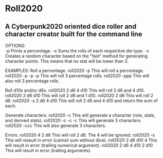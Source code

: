 # Roll2020
## A Cyberpunk2020 oriented dice roller and character creator built for the command line

OPTIONS:  
  -p	Prints a percentage.
  -s	Sums the rolls of each respective die type.
  -c	Creates a random character based on the "fast" method for
	generating character points. This means that no stat will be lower than 3.

EXAMPLES:
  Roll a percentage.
    roll2020 -p			This will roll a percentage.
    roll2020 -p -p -p		This will roll 3 percentage rolls.
    roll2020 -ppp		This will also roll 3 percentage rolls.

  Roll d10s and/or d6s.
    roll2020 2 d6 4 d10		This will roll 2 d6 and 4 d10.
    roll2020 2 d6 d10		This will roll 2 d6 and 1 d10.
    roll2020 2 d6		This will roll 2 d6.
    roll2020 -s 2 d6 4 d10	This will roll 2 d6 and 4 d10 and return the sum of each.

  Generate characters.
    roll2020 -c			This will generate a character (role, stats, and derived stats).
    roll2020 -c -c -c		This will generate 3 characters.
    roll2020 -ccc		This will also generate 3 characters.

  Errors.
    roll2020 4 2 d6		This will roll 2 d6. The 4 will be ignored.
    roll2020 -s			This will reseult in error (cannot sum without dice).
    roll2020 2 d6 d10 4		This will result in error (trailing numerical argument).
    roll2020 2 d6 4 d10 2 d10	This will result in error (trailing arguments).


